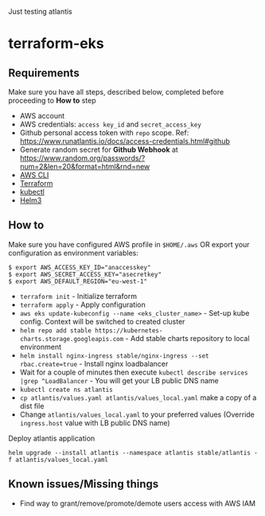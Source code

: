 Just testing atlantis
# terraform-eks

## Requirements

Make sure you have all steps, described below, completed before proceeding to **How to** step

* AWS account
* AWS credentials: `access key_id` and `secret_access_key`
* Github personal access token with `repo` scope. Ref: https://www.runatlantis.io/docs/access-credentials.html#github
* Generate random secret for **Github Webhook** at https://www.random.org/passwords/?num=2&len=20&format=html&rnd=new
* [AWS CLI](https://docs.aws.amazon.com/cli/latest/userguide/cli-chap-welcome.html)
* [Terraform](https://www.terraform.io)
* [kubectl](https://kubernetes.io/docs/tasks/tools/install-kubectl/)
* [Helm3](https://helm.sh/docs/intro/install/)

## How to

Make sure you have configured AWS profile in `$HOME/.aws` OR export your configuration as environment variables:
```
$ export AWS_ACCESS_KEY_ID="anaccesskey"
$ export AWS_SECRET_ACCESS_KEY="asecretkey"
$ export AWS_DEFAULT_REGION="eu-west-1"
```

* `terraform init` - Initialize terraform
* `terraform apply` - Apply configuration
* `aws eks update-kubeconfig --name <eks_cluster_name>` - Set-up kube config. Context will be switched to created cluster
* `helm repo add stable https://kubernetes-charts.storage.googleapis.com` - Add stable charts repository to local environment
* `helm install nginx-ingress stable/nginx-ingress --set rbac.create=true` - Install nginx loadbalancer
* Wait for a couple of minutes then execute `kubectl describe services |grep ^LoadBalancer` - You will get your LB public DNS name
* `kubectl create ns atlantis`
* `cp atlantis/values.yaml atlantis/values_local.yaml` make a copy of a dist file
* Change `atlantis/values_local.yaml` to your preferred values (Override `ingress.host` value with LB public DNS name)

Deploy atlantis application
```
helm upgrade --install atlantis --namespace atlantis stable/atlantis -f atlantis/values_local.yaml
```

## Known issues/Missing things

* Find way to grant/remove/promote/demote users access with AWS IAM
